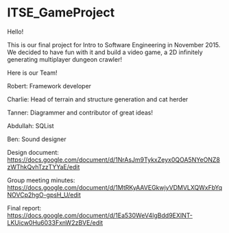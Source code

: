# ITSE_GameProject

Hello!

This is our final project for Intro to Software Engineering in November 2015.
We decided to have fun with it and build a video game, a 2D infinitely generating multiplayer dungeon crawler!

Here is our Team!

Robert: Framework developer

Charlie: Head of terrain and structure generation and cat herder

Tanner: Diagrammer and contributor of great ideas!

Abdullah: SQList

Ben: Sound designer

Design document: https://docs.google.com/document/d/1NrAsJm9TykxZeyx0QOA5NYeONZ8zWThkQvhTzzTYYaE/edit

Group meeting minutes: https://docs.google.com/document/d/1MtRKyAAVEGkwjyVDMVLXQWxFbYqNOVCp2hgO-gpsH_U/edit

Final report: https://docs.google.com/document/d/1Ea530WeV4lgBdd9EXINT-LKUicw0Hu6033FxnW2zBVE/edit
